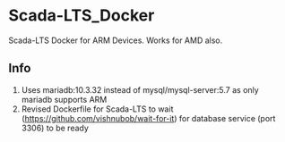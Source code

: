# Scada-LTS_Docker
Scada-LTS Docker for ARM Devices. Works for AMD also. 
## Info
1. Uses mariadb:10.3.32 instead of mysql/mysql-server:5.7 as only mariadb supports ARM
2. Revised Dockerfile for Scada-LTS to wait (https://github.com/vishnubob/wait-for-it) for database service (port 3306) to be ready
